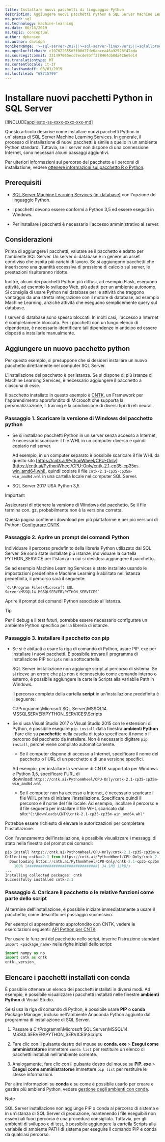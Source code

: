 ```yaml
---
title: Installare nuovi pacchetti di linguaggio Python
description: Aggiungere nuovi pacchetti Python a SQL Server Machine Learning Services (in-database) e Machine Learning Server (standalone).
ms.prod: sql
ms.technology: machine-learning
ms.date: 06/16/2019
ms.topic: conceptual
author: dphansen
ms.author: davidph
monikerRange: '>=sql-server-2017||>=sql-server-linux-ver15||=sqlallproducts-allversions'
ms.openlocfilehash: e107622655d5f00d27de6abcea46a92526f47ada
ms.sourcegitcommit: 321497065ecd7ecde9bff378464db8da426e9e14
ms.translationtype: MT
ms.contentlocale: it-IT
ms.lasthandoff: 08/01/2019
ms.locfileid: "68715799"
---
```

# <a name="install-new-python-packages-on-sql-server"></a>Installare nuovi pacchetti Python in SQL Server
[!INCLUDE[appliesto-ss-xxxx-xxxx-xxx-md](../../includes/appliesto-ss-xxxx-xxxx-xxx-md.md)]

Questo articolo descrive come installare nuovi pacchetti Python in un'istanza di SQL Server Machine Learning Services. In generale, il processo di installazione di nuovi pacchetti è simile a quello in un ambiente Python standard. Tuttavia, se il server non dispone di una connessione Internet, sono necessari alcuni passaggi aggiuntivi.

Per ulteriori informazioni sul percorso del pacchetto e i percorsi di installazione, vedere [ottenere informazioni sul pacchetto R o Python](../package-management/installed-package-information.md).

## <a name="prerequisites"></a>Prerequisiti

+ [SQL Server Machine Learning Services (in-database)](../install/sql-machine-learning-services-windows-install.md) con l'opzione del linguaggio Python. 

+ I pacchetti devono essere conformi a Python 3,5 ed essere eseguiti in Windows. 

+ Per installare i pacchetti è necessario l'accesso amministrativo al server.

## <a name="considerations"></a>Considerazioni

Prima di aggiungere i pacchetti, valutare se il pacchetto è adatto per l'ambiente SQL Server. Un server di database è in genere un asset condiviso che ospita più carichi di lavoro. Se si aggiungono pacchetti che inseriscono una quantità eccessiva di pressione di calcolo sul server, le prestazioni risulteranno ridotte. 

Inoltre, alcuni dei pacchetti Python più diffusi, ad esempio Flask, eseguono attività, ad esempio lo sviluppo Web, più adatti per un ambiente autonomo. Si consiglia di usare Python nel database per le attività che traggono vantaggio da una stretta integrazione con il motore di database, ad esempio Machine Learning, anziché attività che eseguono semplicemente query sul database.

I server di database sono spesso bloccati. In molti casi, l'accesso a Internet è completamente bloccato. Per i pacchetti con un lungo elenco di dipendenze, è necessario identificare tali dipendenze in anticipo ed essere disposti a installarle manualmente.

## <a name="add-a-new-python-package"></a>Aggiungere un nuovo pacchetto python

Per questo esempio, si presuppone che si desideri installare un nuovo pacchetto direttamente nel computer SQL Server.

L'installazione del pacchetto è per istanza. Se si dispone di più istanze di Machine Learning Services, è necessario aggiungere il pacchetto a ciascuna di esse.

Il pacchetto installato in questo esempio è [CNTK](https://docs.microsoft.com/cognitive-toolkit/), un Framework per l'apprendimento approfondito di Microsoft che supporta la personalizzazione, il training e la condivisione di diversi tipi di reti neurali.

### <a name="step-1-download-the-windows-version-of-the-python-package"></a>Passaggio 1. Scaricare la versione di Windows del pacchetto python

+ Se si installano pacchetti Python in un server senza accesso a Internet, è necessario scaricare il file WHL in un computer diverso e quindi copiarlo nel server.

    Ad esempio, in un computer separato è possibile scaricare il file WHL da questo sito [https://cntk.ai/PythonWheel/CPU-Only](https://cntk.ai/PythonWheel/CPU-Only/cntk-2.1-cp35-cp35m-win_amd64.whl), quindi copiare il file `cntk-2.1-cp35-cp35m-win_amd64.whl` in una cartella locale nel computer SQL Server.

+ SQL Server 2017 USA Python 3,5. 

> [!IMPORTANT]
> Assicurarsi di ottenere la versione di Windows del pacchetto. Se il file termina con. gz, probabilmente non è la versione corretta.

Questa pagina contiene i download per più piattaforme e per più versioni di Python: [Configurare CNTK](https://docs.microsoft.com/cognitive-toolkit/Setup-CNTK-on-your-machine)

### <a name="step-2-open-a-python-command-prompt"></a>Passaggio 2. Aprire un prompt dei comandi Python

Individuare il percorso predefinito della libreria Python utilizzato dal SQL Server. Se sono state installate più istanze, individuare la cartella PYTHON_SERVICE per l'istanza in cui si desidera aggiungere il pacchetto.

Se ad esempio Machine Learning Services è stato installato usando le impostazioni predefinite e Machine Learning è abilitato nell'istanza predefinita, il percorso sarà il seguente:

    `C:\Program Files\Microsoft SQL Server\MSSQL14.MSSQLSERVER\PYTHON_SERVICES`

Aprire il prompt dei comandi Python associato all'istanza.

> [!TIP]
> Per il debug e il test futuri, potrebbe essere necessario configurare un ambiente Python specifico per la libreria di istanze.

### <a name="step-3-install-the-package-using-pip"></a>Passaggio 3. Installare il pacchetto con pip

+ Se si è abituati a usare la riga di comando di Python, usare PIP. exe per installare i nuovi pacchetti. È possibile trovare il programma di installazione PIP `Scripts` nella sottocartella. 

  SQL Server installazione non aggiunge script al percorso di sistema. Se si riceve un errore che `pip` non è riconosciuto come comando interno o esterno, è possibile aggiungere la cartella Scripts alla variabile Path in Windows.

  Il percorso completo della cartella **script** in un'installazione predefinita è il seguente:

    C:\Programmi\Microsoft SQL Server\MSSQL14. MSSQLSERVER\PYTHON_SERVICES\Scripts

+ Se si usa Visual Studio 2017 o Visual Studio 2015 con le estensioni di Python, è possibile eseguire `pip install` dalla finestra **ambienti Python** . Fare clic su **pacchetti**e nella casella di testo specificare il nome o il percorso del pacchetto da installare. Non è necessario digitare `pip install`, perché viene compilato automaticamente. 

    - Se il computer dispone di accesso a Internet, specificare il nome del pacchetto o l'URL di un pacchetto e di una versione specifici. 
    
    Ad esempio, per installare la versione di CNTK supportata per Windows e Python 3,5, specificare l'URL di download:`https://cntk.ai/PythonWheel/CPU-Only/cntk-2.1-cp35-cp35m-win_amd64.whl`

    - Se il computer non ha accesso a Internet, è necessario scaricare il file WHL prima di iniziare l'installazione. Specificare quindi il percorso e il nome del file locale. Ad esempio, incollare il percorso e il file seguenti per installare il file WHL scaricato dal sito:`"C:\Downloads\CNTK\cntk-2.1-cp35-cp35m-win_amd64.whl"`

Potrebbe essere richiesto di elevare le autorizzazioni per completare l'installazione.

Con l'avanzamento dell'installazione, è possibile visualizzare i messaggi di stato nella finestra del prompt dei comandi:

```python
pip install https://cntk.ai/PythonWheel/CPU-Only/cntk-2.1-cp35-cp35m-win_amd64.whl
Collecting cntk==2.1 from https://cntk.ai/PythonWheel/CPU-Only/cntk-2.1-cp35-cp35m-win_amd64.whl
  Downloading https://cntk.ai/PythonWheel/CPU-Only/cntk-2.1-cp35-cp35m-win_amd64.whl (34.1MB)
    100% |################################| 34.1MB 13kB/s
...
Installing collected packages: cntk
Successfully installed cntk-2.1
```


### <a name="step-4-load-the-package-or-its-functions-as-part-of-your-script"></a>Passaggio 4. Caricare il pacchetto o le relative funzioni come parte dello script

Al termine dell'installazione, è possibile iniziare immediatamente a usare il pacchetto, come descritto nel passaggio successivo.

Per esempi di apprendimento approfondito con CNTK, vedere le esercitazioni seguenti: [API Python per CNTK](https://cntk.ai/pythondocs/tutorials.html)

Per usare le funzioni del pacchetto nello script, inserire l'istruzione standard `import <package_name>` nelle righe iniziali dello script:

```python
import numpy as np
import cntk as cntk
cntk._version_
```

## <a name="list-installed-packages-using-conda"></a>Elencare i pacchetti installati con conda

È possibile ottenere un elenco dei pacchetti installati in diversi modi. Ad esempio, è possibile visualizzare i pacchetti installati nelle finestre **ambienti Python** di Visual Studio.

Se si usa la riga di comando di Python, è possibile usare **PIP** o **conda** Package Manager, incluso nell'ambiente Anaconda Python aggiunto dal programma di installazione di SQL Server.

1. Passare a C:\Programmi\Microsoft SQL Server\MSSQL14. MSSQLSERVER\PYTHON_SERVICES\Scripts

1. Fare clic con il pulsante destro del mouse su **conda. exe** > **Esegui come amministratore**e immettere `conda list` per restituire un elenco di pacchetti installati nell'ambiente corrente.

1. Analogamente, fare clic con il pulsante destro del mouse su **PIP. exe** > **Esegui come amministratore**e immettere `pip list` per restituire le stesse informazioni. 

Per altre informazioni su **conda** e su come è possibile usarlo per creare e gestire più ambienti Python, vedere [gestione degli ambienti con conda](https://conda.io/docs/user-guide/tasks/manage-environments.html).

> [!Note]
> SQL Server installazione non aggiunge PIP o conda al percorso di sistema e in un'istanza di SQL Server di produzione, mantenendo i file eseguibili non essenziali fuori percorso è una procedura consigliata. Tuttavia, per gli ambienti di sviluppo e di test, è possibile aggiungere la cartella Scripts alla variabile di ambiente PATH di sistema per eseguire il comando PIP e conda da qualsiasi percorso.
